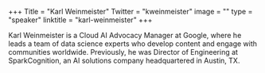 +++
Title = "Karl Weinmeister"
Twitter = "kweinmeister"
image = ""
type = "speaker"
linktitle = "karl-weinmeister"
+++

Karl Weinmeister is a Cloud AI Advocacy Manager at Google, where he leads a team of data science experts who develop content and engage with communities worldwide. Previously, he was Director of Engineering at SparkCognition, an AI solutions company headquartered in Austin, TX.